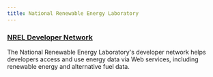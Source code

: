 ```yaml
---
title: National Renewable Energy Laboratory
---
```


### [NREL Developer Network](https://developer.nrel.gov/docs/)
The National Renewable Energy Laboratory's developer network helps developers access and use energy data via Web services, including renewable energy and alternative fuel data.

